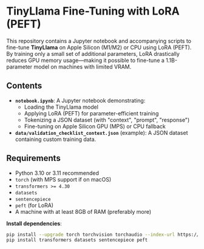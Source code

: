 # TinyLlama Fine-Tuning with LoRA (PEFT)

This repository contains a Jupyter notebook and accompanying scripts to fine-tune **TinyLlama** on Apple Silicon (M1/M2) or CPU using LoRA (PEFT). By training only a small set of additional parameters, LoRA drastically reduces GPU memory usage—making it possible to fine-tune a 1.1B-parameter model on machines with limited VRAM.

## Contents

- **`notebook.ipynb`**: A Jupyter notebook demonstrating:
  - Loading the TinyLlama model
  - Applying LoRA (PEFT) for parameter-efficient training
  - Tokenizing a JSON dataset (with "context", "prompt", "response")
  - Fine-tuning on Apple Silicon GPU (MPS) or CPU fallback
- **`data/validation_checklist_context.json`** (example): A JSON dataset containing custom training data.

## Requirements

- Python 3.10 or 3.11 recommended
- `torch` (with MPS support if on macOS)
- `transformers >= 4.30`
- `datasets`
- `sentencepiece`
- `peft` (for LoRA)
- A machine with at least 8GB of RAM (preferably more)

**Install dependencies**:

```bash
pip install --upgrade torch torchvision torchaudio --index-url https://download.pytorch.org/whl/nightly/cpu
pip install transformers datasets sentencepiece peft